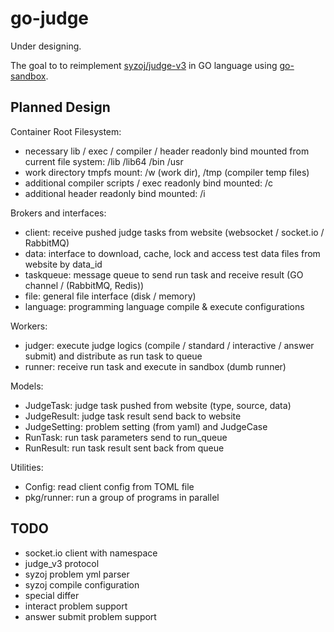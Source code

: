 # go-judge

Under designing.

The goal to to reimplement [syzoj/judge-v3](https://github.com/syzoj/judge-v3) in GO language using [go-sandbox](https://github.com/criyle/go-sandbox).

## Planned Design

Container Root Filesystem:

+ necessary lib / exec / compiler / header readonly bind mounted from current file system: /lib /lib64 /bin /usr
+ work directory tmpfs mount: /w (work dir), /tmp (compiler temp files)
+ additional compiler scripts / exec readonly bind mounted: /c
+ additional header readonly bind mounted: /i

Brokers and interfaces:

+ client: receive pushed judge tasks from website (websocket / socket.io / RabbitMQ)
+ data: interface to download, cache, lock and access test data files from website by data_id
+ taskqueue: message queue to send run task and receive result (GO channel / (RabbitMQ, Redis))
+ file: general file interface (disk / memory)
+ language: programming language compile & execute configurations

Workers:

+ judger: execute judge logics (compile / standard / interactive / answer submit) and distribute as run task to queue
+ runner: receive run task and execute in sandbox (dumb runner)

Models:

+ JudgeTask: judge task pushed from website (type, source, data)
+ JudgeResult: judge task result send back to website
+ JudgeSetting: problem setting (from yaml) and JudgeCase
+ RunTask: run task parameters send to run_queue
+ RunResult: run task result sent back from queue

Utilities:

+ Config: read client config from TOML file
+ pkg/runner: run a group of programs in parallel

## TODO

+ socket.io client with namespace
+ judge_v3 protocol
+ syzoj problem yml parser
+ syzoj compile configuration
+ special differ
+ interact problem support
+ answer submit problem support
